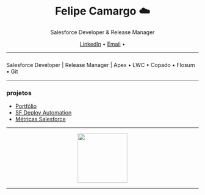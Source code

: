 <h1 align="center">Felipe Camargo ☁️</h1>

<p align="center">
  Salesforce Developer & Release Manager<br>
  
</p>

<p align="center">
  <a href="https://www.linkedin.com/in/seu-linkedin">LinkedIn</a> • 
  <a href="mailto:seuemail@email.com">Email</a> • 
</p>

---

### 

Salesforce Developer | Release Manager | Apex • LWC • Copado • Flosum • Git

---

### projetos

- [Portfólio](https://camargofe.github.io)
- [SF Deploy Automation](https://github.com/camargofe/sf-deploy-automation)
- [Métricas Salesforce](https://github.com/camargofe/salesforce-metrics-dashboard)

---

<p align="center">
  <img src="https://github-readme-stats.vercel.app/api?username=camargofe&show_icons=false&hide_title=true&hide_border=true&theme=default" height="130">
</p>

---

